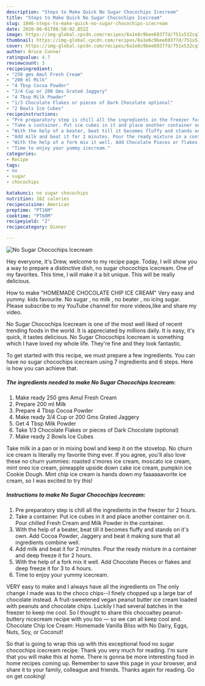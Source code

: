```yaml
---
description: "Steps to Make Quick No Sugar Chocochips Icecream"
title: "Steps to Make Quick No Sugar Chocochips Icecream"
slug: 1046-steps-to-make-quick-no-sugar-chocochips-icecream
date: 2020-06-01T08:50:02.852Z
image: https://img-global.cpcdn.com/recipes/6a1e6c9bee69377d/751x532cq70/no-sugar-chocochips-icecream-recipe-main-photo.jpg
thumbnail: https://img-global.cpcdn.com/recipes/6a1e6c9bee69377d/751x532cq70/no-sugar-chocochips-icecream-recipe-main-photo.jpg
cover: https://img-global.cpcdn.com/recipes/6a1e6c9bee69377d/751x532cq70/no-sugar-chocochips-icecream-recipe-main-photo.jpg
author: Bruce Conner
ratingvalue: 4.7
reviewcount: 3
recipeingredient:
- "250 gms Amul Fresh Cream"
- "200 ml Milk"
- "4 Tbsp Cocoa Powder"
- "3/4 Cup or 200 Gms Grated Jaggery"
- "4 Tbsp Milk Powder"
- "1/3 Chocolate Flakes or pieces of Dark Chocolate optional"
- "2 Bowls Ice Cubes"
recipeinstructions:
- "Pre preparatory step is chill all the ingredients in the freezer for 2 hours."
- "Take a container. Put ice cubes in it and place another container on it. Pour chilled Fresh Cream and Milk Powder in the container."
- "With the help of a beater, beat till it becomes fluffy and stands on it&#39;s own. Add Cocoa Powder, Jaggery and beat it making sure that all ingredients combine well."
- "Add milk and beat it for 2 minutes. Pour the ready mixture in a container and deep freeze it for 2 hours."
- "With the help of a fork mix it well. Add Chocolate Pieces or flakes and deep freeze it for 3 to 4 hours."
- "Time to enjoy your yummy icecream."
categories:
- Recipe
tags:
- no
- sugar
- chocochips

katakunci: no sugar chocochips 
nutrition: 162 calories
recipecuisine: American
preptime: "PT16M"
cooktime: "PT60M"
recipeyield: "2"
recipecategory: Dinner

---
```



![No Sugar Chocochips Icecream](https://img-global.cpcdn.com/recipes/6a1e6c9bee69377d/751x532cq70/no-sugar-chocochips-icecream-recipe-main-photo.jpg)

Hey everyone, it's Drew, welcome to my recipe page. Today, I will show you a way to prepare a distinctive dish, no sugar chocochips icecream. One of my favorites. This time, I will make it a bit unique. This will be really delicious.

How to make &#34;HOMEMADE CHOCOLATE CHIP ICE CREAM&#34; Very easy and yummy. kids favourite. No sugar , no milk , no beater , no icing sugar. Please subscribe to my YouTube channel for more videos,like and share my video.

No Sugar Chocochips Icecream is one of the most well liked of recent trending foods in the world. It is appreciated by millions daily. It is easy, it's quick, it tastes delicious. No Sugar Chocochips Icecream is something which I have loved my whole life. They're fine and they look fantastic.


To get started with this recipe, we must prepare a few ingredients. You can have no sugar chocochips icecream using 7 ingredients and 6 steps. Here is how you can achieve that.

<!--inarticleads1-->

##### The ingredients needed to make No Sugar Chocochips Icecream:

1. Make ready 250 gms Amul Fresh Cream
1. Prepare 200 ml Milk
1. Prepare 4 Tbsp Cocoa Powder
1. Make ready 3/4 Cup or 200 Gms Grated Jaggery
1. Get 4 Tbsp Milk Powder
1. Take 1/3 Chocolate Flakes or pieces of Dark Chocolate (optional)
1. Make ready 2 Bowls Ice Cubes


Take milk in a pan or in mixing bowl and keep it on the stovetop. No churn ice cream is literally my favorite thing ever. If you agree, you&#39;ll also love these no churn yummies: roasted s&#39;mores ice cream, moscato ice cream, mint oreo ice cream, pineapple upside down cake ice cream, pumpkin ice Cookie Dough. Mint chip ice cream is hands down my faaaaaavorite ice cream, so I was excited to try this! 

<!--inarticleads2-->

##### Instructions to make No Sugar Chocochips Icecream:

1. Pre preparatory step is chill all the ingredients in the freezer for 2 hours.
1. Take a container. Put ice cubes in it and place another container on it. Pour chilled Fresh Cream and Milk Powder in the container.
1. With the help of a beater, beat till it becomes fluffy and stands on it&#39;s own. Add Cocoa Powder, Jaggery and beat it making sure that all ingredients combine well.
1. Add milk and beat it for 2 minutes. Pour the ready mixture in a container and deep freeze it for 2 hours.
1. With the help of a fork mix it well. Add Chocolate Pieces or flakes and deep freeze it for 3 to 4 hours.
1. Time to enjoy your yummy icecream.


VERY easy to make and I always have all the ingredients on The only change I made was to the choco chips--I finely chopped up a large bar of chocolate instead. A fruit-sweetened vegan peanut butter ice cream loaded with peanuts and chocolate chips. Luckily I had several batches in the freezer to keep me cool. So I thought to share this chocoaltey peanut-buttery nicecream recipe with you too — so we can all keep cool and. Chocolate Chip Ice Cream: Homemade Vanilla Bliss with No Dairy, Eggs, Nuts, Soy, or Coconut! 

So that is going to wrap this up with this exceptional food no sugar chocochips icecream recipe. Thank you very much for reading. I'm sure that you will make this at home. There is gonna be more interesting food in home recipes coming up. Remember to save this page in your browser, and share it to your family, colleague and friends. Thanks again for reading. Go on get cooking!

